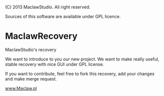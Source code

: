 (C) 2013 MaclawStudio. All right reserved.

Sources of this software are available under GPL licence.

MaclawRecovery
==============
MaclawStudio's recovery

We want to introduce to you our new project.
We want to make really useful, stable recovery with nice GUI under GPL license.

If you want to contribute, feel free to fork this recovery, add your changes and make merge request.

www.Maclaw.pl

